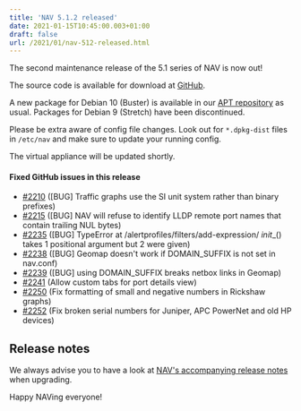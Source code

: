 ```yaml
---
title: 'NAV 5.1.2 released'
date: 2021-01-15T10:45:00.003+01:00
draft: false
url: /2021/01/nav-512-released.html
---
```


The second maintenance release of the 5.1 series of NAV is now out!

The source code is available for download at [GitHub](https://github.com/UNINETT/nav/releases).

A new package for Debian 10 (Buster) is available in our [APT repository](https://nav.uninett.no/install-instructions/#debian) as usual. Packages for Debian 9 (Stretch) have been discontinued.

Please be extra aware of config file changes. Look out for `*.dpkg-dist` files in `/etc/nav` and make sure to update your running config.

The virtual appliance will be updated shortly.

#### Fixed GitHub issues in this release

*   [#2210](https://github.com/Uninett/nav/issues/2210) (\[BUG\] Traffic graphs use the SI unit system rather than binary prefixes)
*   [#2215](https://github.com/Uninett/nav/issues/2215) (\[BUG\] NAV will refuse to identify LLDP remote port names that contain trailing NUL bytes)
*   [#2235](https://github.com/Uninett/nav/issues/2235) (\[BUG\] TypeError at /alertprofiles/filters/add-expression/ _init_\_() takes 1 positional argument but 2 were given)
*   [#2238](https://github.com/Uninett/nav/issues/2238) (\[BUG\] Geomap doesn't work if DOMAIN\_SUFFIX is not set in nav.conf)
*   [#2239](https://github.com/Uninett/nav/issues/2239) (\[BUG\] using DOMAIN\_SUFFIX breaks netbox links in Geomap)
*   [#2241](https://github.com/Uninett/nav/issues/2241) (Allow custom tabs for port details view)
*   [#2250](https://github.com/Uninett/nav/pull/2250) (Fix formatting of small and negative numbers in Rickshaw graphs)
*   [#2252](https://github.com/Uninett/nav/pull/2252) (Fix broken serial numbers for Juniper, APC PowerNet and old HP devices)

Release notes
-------------

We always advise you to have a look at [NAV's accompanying release notes](https://nav.uninett.no/doc/5.1/release-notes.html#nav-5-1) when upgrading.

Happy NAVing everyone!